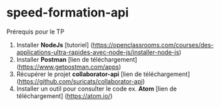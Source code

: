 # speed-formation-api
Prérequis pour le TP

1. Installer **NodeJs** [tutoriel] (https://openclassrooms.com/courses/des-applications-ultra-rapides-avec-node-js/installer-node-js)
1. Installer **Postman** [lien de téléchargement] (https://www.getpostman.com/apps)
1. Récupérer le projet **collaborator-api** [lien de téléchargement] (https://github.com/suricats/collaborator-api)
1. Installer un outil pour consulter le code ex. **Atom** [lien de téléchargement] (https://atom.io/)
